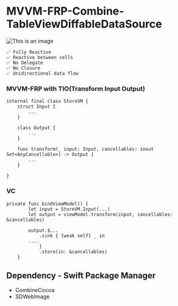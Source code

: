# MVVM-FRP-Combine-TableViewDiffableDataSource

![This is an image](https://ik.imagekit.io/m1ke1magek1t/Github_Readme_/Group%202_bfCKfxw3z.png?updatedAt=1692150533542)

```
✅ Fully Reactive
✅ Reactive between cells
✅ No Delegate
✅ No Closure
✅ Unidirectional data flow
```

### MVVM-FRP with TIO(Transform Input Output)
```
internal final class StoreVM {
    struct Input {
        ...
    }

    class Output {
        ...
    }

    func transform(_ input: Input, cancellables: inout Set<AnyCancellable>) -> Output {
        ...
    }

}
```

### VC
```
private func bindViewModel() {
		let input = StoreVM.Input(...)
		let output = viewModel.transform(input, cancellables: &cancellables)

		output.$...
			.sink { [weak self] _ in
        ....
			}
			.store(in: &cancellables)
	}
```


## Dependency - Swift Package Manager
- CombineCocoa
- SDWebImage
